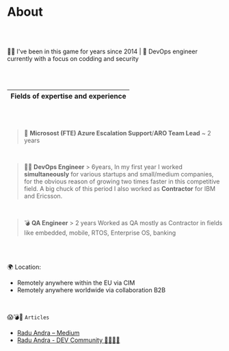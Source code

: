 # About                                 

<br />
<br />

🧙‍♂️ I've been in this game for years since 2014 | 🚀 DevOps engineer currently with a focus on codding and security

<br />
<br />




| Fields of expertise and experience |
| ---------------------------------- |


<br />
<br />

> 🚀 **Microsost (FTE) Azure Escalation Support**/**ARO Team Lead** ~ 2 years
<br />
 

> 🧙‍♂️ **DevOps Engineer**  > 6years, In my first year I worked **simultaneously** for various startups and small/medium companies, for the obvious reason of growing two times faster in this competitive field. A big chuck of this period I also worked as **Contractor** for IBM and Ericsson.
<br />


> 💣 **QA Engineer** > 2 years Worked as QA mostly as Contractor in fields like embedded, mobile, RTOS, Enterprise OS, banking

<br />
<br />




🌍 Location:
 - Remotely anywhere within the EU via CIM
 - Remotely anywhere worldwide via collaboration B2B

<br />




😱💣🤯  `Articles`

- [Radu Andra – Medium](https://medium.com/@andragabr)
- [Radu Andra - DEV Community 👩‍💻👨‍💻](https://dev.to/dummyandra)





  

